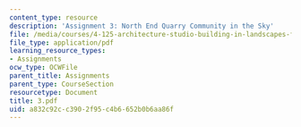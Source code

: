 ```yaml
---
content_type: resource
description: 'Assignment 3: North End Quarry Community in the Sky'
file: /media/courses/4-125-architecture-studio-building-in-landscapes-fall-2002/a832c92cc3902f95c4b6652b0b6aa86f_3.pdf
file_type: application/pdf
learning_resource_types:
- Assignments
ocw_type: OCWFile
parent_title: Assignments
parent_type: CourseSection
resourcetype: Document
title: 3.pdf
uid: a832c92c-c390-2f95-c4b6-652b0b6aa86f
---
```

